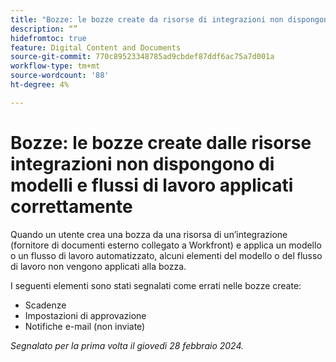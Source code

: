 ```yaml
---
title: "Bozze: le bozze create da risorse di integrazioni non dispongono di modelli e flussi di lavoro applicati correttamente"
description: “”
hidefromtoc: true
feature: Digital Content and Documents
source-git-commit: 770c89523348785ad9cbdef87ddf6ac75a7d001a
workflow-type: tm+mt
source-wordcount: '88'
ht-degree: 4%

---
```



# Bozze: le bozze create dalle risorse integrazioni non dispongono di modelli e flussi di lavoro applicati correttamente

Quando un utente crea una bozza da una risorsa di un’integrazione (fornitore di documenti esterno collegato a Workfront) e applica un modello o un flusso di lavoro automatizzato, alcuni elementi del modello o del flusso di lavoro non vengono applicati alla bozza.

I seguenti elementi sono stati segnalati come errati nelle bozze create:

* Scadenze
* Impostazioni di approvazione
* Notifiche e-mail (non inviate)

_Segnalato per la prima volta il giovedì 28 febbraio 2024._

